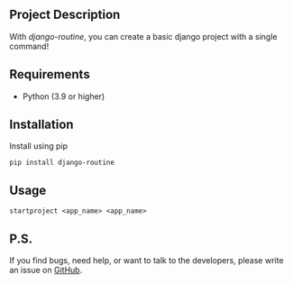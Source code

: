 ## Project Description

With *django-routine*, you can create a basic django project with a single command!

## Requirements

* Python (3.9 or higher)

## Installation
Install using pip

`pip install django-routine`

## Usage

`startproject <app_name> <app_name>`

## P.S.

If you find bugs, need help, or want to talk to the developers, please write an issue on [GitHub](https://github.com/DCDie/azure-transcribe/issues).
